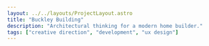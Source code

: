 ```yaml
---
layout: ../../layouts/ProjectLayout.astro
title: "Buckley Building"
description: "Architectural thinking for a modern home builder."
tags: ["creative direction", "development", "ux design"]
---
```

